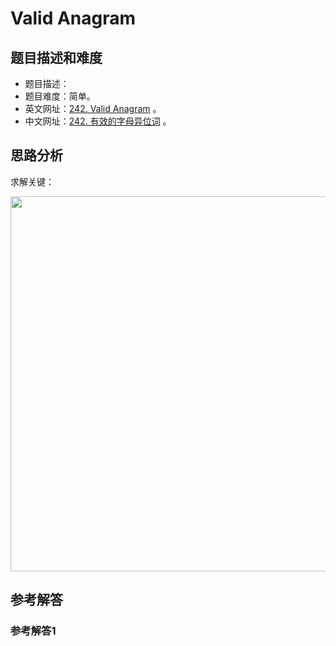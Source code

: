 # Valid Anagram

## 题目描述和难度
+ 题目描述：
+ 题目难度：简单。
+ 英文网址：[242. Valid Anagram](https://leetcode.com/problems/valid-anagram/description/)  。
+ 中文网址：[242. 有效的字母异位词](https://leetcode-cn.com/problems/valid-anagram/description/)  。
## 思路分析
求解关键：

<img src="https://liweiwei1419.github.io/images/leetcode-solution/" width="600">

## 参考解答
### 参考解答1

```java

```